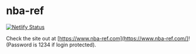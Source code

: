 # nba-ref

[![Netlify Status](https://api.netlify.com/api/v1/badges/dd6e5dea-fdfe-47a5-b5c7-655ec0d1eabd/deploy-status)](https://app.netlify.com/sites/nba-ref/deploys)

Check the site out at [https://www.nba-ref.com](https://www.nba-ref.com/)! (Password is 1234 if login protected).
